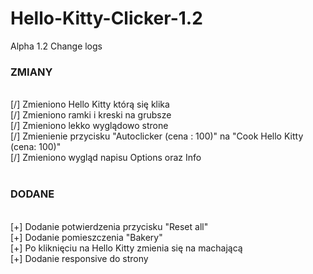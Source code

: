 # Hello-Kitty-Clicker-1.2
Alpha 1.2 Change logs

<h3>ZMIANY</h3><br>
[/] Zmieniono Hello Kitty którą się klika<br>
[/] Zmieniono ramki i kreski na grubsze<br>
[/] Zmieniono lekko wyglądowo strone<br>
[/] Zmienienie przycisku "Autoclicker (cena : 100)" na "Cook Hello Kitty (cena: 100)"<br>
[/] Zmieniono wygląd napisu Options oraz Info<br><br>

<h3>DODANE</h3><br>
[+] Dodanie potwierdzenia przycisku "Reset all"<br>
[+] Dodanie pomieszczenia "Bakery"<br>
[+] Po kliknięciu na Hello Kitty zmienia się na machającą<br>
[+] Dodanie responsive do strony<br>
